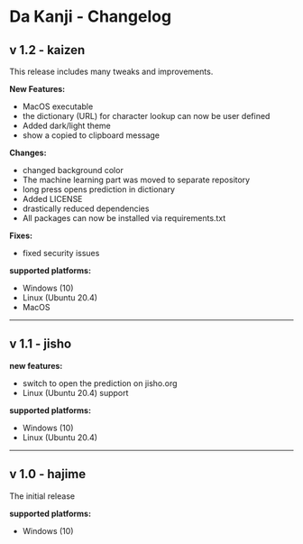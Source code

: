 # Da Kanji - Changelog

## v 1.2 - kaizen
This release includes many tweaks and improvements.

**New Features:**
* MacOS executable
* the dictionary (URL) for character lookup can now be user defined
* Added dark/light theme
* show a copied to clipboard message

**Changes:**
* changed background color
* The machine learning part was moved to separate repository
* long press opens prediction in dictionary
* Added LICENSE
* drastically reduced dependencies
* All packages can now be installed via requirements.txt

**Fixes:**
* fixed security issues

**supported platforms:**
* Windows (10)
* Linux (Ubuntu 20.4)
* MacOS

-------------------------------------------------------------
## v 1.1 - jisho
**new features:**
- switch to open the prediction on jisho.org
- Linux (Ubuntu 20.4) support

**supported platforms:**
* Windows (10)
* Linux (Ubuntu 20.4)

-------------------------------------------------------------
## v 1.0 - hajime
The initial release

**supported platforms:**
* Windows (10)